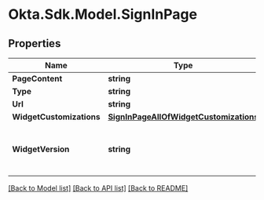 # Okta.Sdk.Model.SignInPage

## Properties

Name | Type | Description | Notes
------------ | ------------- | ------------- | -------------
**PageContent** | **string** |  | 
**Type** | **string** |  | 
**Url** | **string** |  | [optional] 
**WidgetCustomizations** | [**SignInPageAllOfWidgetCustomizations**](SignInPageAllOfWidgetCustomizations.md) |  | [optional] 
**WidgetVersion** | **string** | The version specified as a [Semantic Version](https://semver.org/). | [optional] 

[[Back to Model list]](../README.md#documentation-for-models) [[Back to API list]](../README.md#documentation-for-api-endpoints) [[Back to README]](../README.md)

